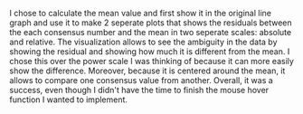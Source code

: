 I chose to calculate the mean value and first show it in the original line graph and use it to make 2 seperate plots that shows the residuals between the each consensus number and the mean in two seperate scales: absolute and relative. The visualization allows to see the ambiguity in the data by showing the residual and showing how much it is different from the mean. I chose this over the power scale I was thinking of because it can more easily show the difference. Moreover, because it is centered around the mean, it allows to compare one consensus value from another. Overall, it was a success, even though I didn't have the time to finish the mouse hover function I wanted to implement.